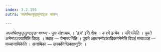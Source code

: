 ```yaml
---
index: 3.2.155
sutra: जल्पभिक्षकुट्टलुण्टवृङः षाकन्

---
```

_जल्पभिक्षकुट्टलुण्टवृङः षाकन्_ - पुवः संज्ञायाम् । 'इत्र' इति शेषः । करणे इत्येव । पवित्रमिति । पूयते अनेनाऽऽज्यामिति विग्रहः । तदाह —  येनाज्यमिति । पूयते आचमनोदकादिकमनेनेति विग्रहं मत्वाऽऽह —  यच्चानामिकेति । अनामिका  — उपकनिष्ठिकाह्गुलिः । 